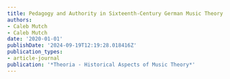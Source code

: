```yaml
---
title: Pedagogy and Authority in Sixteenth-Century German Music Theory Textbooks
authors:
- Caleb Mutch
- Caleb Mutch
date: '2020-01-01'
publishDate: '2024-09-19T12:19:28.018416Z'
publication_types:
- article-journal
publication: '*Theoria - Historical Aspects of Music Theory*'
---
```

